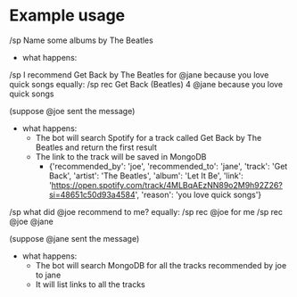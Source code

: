 # Example usage

/sp Name some albums by The Beatles

- what happens:

/sp I recommend Get Back by The Beatles for @jane because you love quick songs
equally:
/sp rec Get Back (Beatles) 4 @jane because you love quick songs

(suppose @joe sent the message)

- what happens:
  - The bot will search Spotify for a track called Get Back by The Beatles and return the first result
  - The link to the track will be saved in MongoDB
    - {'recommended_by': 'joe', 'recommended_to': 'jane', 'track': 'Get Back', 'artist': 'The Beatles', 'album': 'Let It Be', 'link': 'https://open.spotify.com/track/4MLBqAEzNN89o2M9h92Z26?si=48651c50d93a4584', 'reason': 'you love quick songs'}

/sp what did @joe recommend to me?
equally:
/sp rec @joe for me
/sp rec @joe @jane

(suppose @jane sent the message)

- what happens:
  - The bot will search MongoDB for all the tracks recommended by joe to jane
  - It will list links to all the tracks



